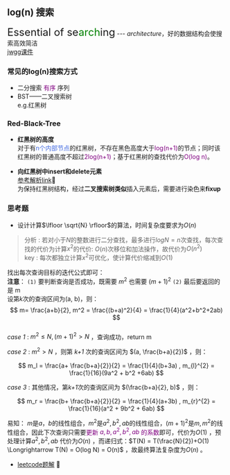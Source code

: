 <script type="text/x-mathjax-config">
  MathJax.Hub.Config({
    tex2jax: {
      inlineMath: [ ['$','$'], ["\\(","\\)"] ],
      processEscapes: true
    }
  });
</script>
<script src="https://cdn.mathjax.org/mathjax/latest/MathJax.js?config=TeX-AMS-MML_HTMLorMML" type="text/javascript"></script>

## log(n) 搜索
<font size=5>Essential of se<font color="green">arch</font>ing</font> --- *architecture*，好的数据结构会使搜索高效简洁<br> [jwgg课件](slides/L8.pdf)

### 常见的log(n)搜索方式

- 二分搜索 <font color="purple">有序</font> 序列
- BST——二叉搜索树 <br> e.g.红黑树

### Red-Black-Tree
-  **红黑树的高度** <br> 
对于有<font color="Royalblue">n个内部节点</font>的红黑树，不存在黑色高度大于<font color="purple">log(n+1)</font>的节点；同时该红黑树的普通高度不超过<font color="purple">2log(n+1)</font>；基于红黑树的查找代价为<font color="purple">O(log n)</font>。

- **向红黑树中insert和delete元素** <br>
[参考解析link](https://www.cnblogs.com/fingerdancing/archive/2013/04/14/rbTree.html)🙋 <br> 
为保持红黑树结构，经过**二叉搜索树类似**插入元素后，需要进行染色来**fixup**

### 思考题
- 设计计算$\lfloor \sqrt{N} \rfloor$的算法，时间复杂度要求为$O(n)$

> 分析 : 若对小于$N$的整数进行二分查找，最多进行$log N = n$次查找，每次查找的代价为计算$x^2$的代价: $O(n)$次移位和加法操作，故代价为$O(n^2)$ <br>
> key : 每次都独立计算$x^2$可优化，使计算代价缩减到$O(1)$ <br>

找出每次查询目标的迭代公式即可： <br>
**注意**： `(1)` 要判断查询是否成功，既需要 $m^2$ 也需要 $(m+1)^2$ `(2)` 最后要返回的是 m <br>
设第*k*次的查询区间为(a, b)，则：$$ m= \frac{a+b}{2}, m^2 = \frac{(b+a)^2}{4} = \frac{1}{4}(a^2+b^2+2ab) $$ <br>
  *case 1* : $m^2 \leq N, (m+1)^2 > N$ ，查询成功，return m 

  *case 2* : $m^2 > N$ ，则第 *k+1* 次的查询区间为 $(a, \frac{b+a}{2})$ ，则：

  $$ m_l = \frac{a+ \frac{b+a}{2}}{2} = \frac{1}{4}(b+3a) , m_{l}^{2} = \frac{1}{16}(9a^2 + b^2 +6ab) $$ 

  *case 3* : 其他情况，第*k+1*次的查询区间为 $(\frac{b+a}{2}, b)$ ，则： 
  
  $$ m_r = \frac{b+ \frac{b+a}{2}}{2} = \frac{1}{4}(a+3b) , m_{r}^{2} = \frac{1}{16}(a^2 + 9b^2 + 6ab) $$ 

易知： $m$是$a，b$的线性组合，$m^2$是$a^2, b^2, ab$的线性组合，$(m+1)^2$是$m, m^2$的线性组合，因此下次查询只需要<font color="purple">更新 $a, b, a^2, b^2, ab$ 的系数</font>即可，代价为$O(1)$ ，预处理计算$a^2, b^2, ab$ 代价为$O(n)$ ，而递归式：$T(N) = T(\frac{N}{2})+O(1) \Longrightarrow T(N) = O(log N) = O(n)$ ，故最终算法复杂度为$O(n)$ 。

- [leetcode题解](https://leetcode.cn/problems/sqrtx/solution/x-de-ping-fang-gen-by-leetcode-solution/) 🍺
